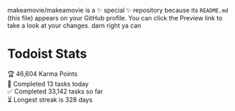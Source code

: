 makeamovie/makeamovie is a ✨ special ✨ repository because its `README.md` (this file) appears on your GitHub profile.
You can click the Preview link to take a look at your changes. darn right ya can

# Todoist Stats

<!-- TODO-IST:START -->
🏆  46,604 Karma Points           
🌸  Completed 13 tasks today           
✅  Completed 33,142 tasks so far           
⏳  Longest streak is 328 days
<!-- TODO-IST:END -->